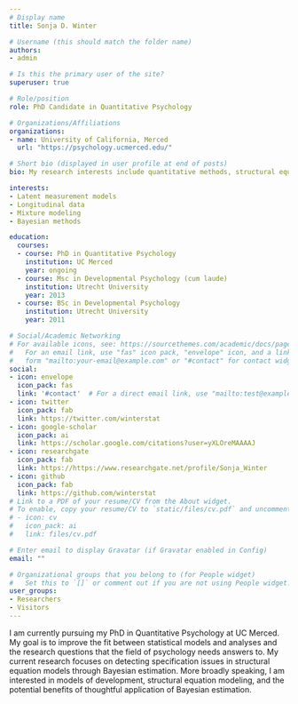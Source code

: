 ```yaml
---
# Display name
title: Sonja D. Winter

# Username (this should match the folder name)
authors:
- admin

# Is this the primary user of the site?
superuser: true

# Role/position
role: PhD Candidate in Quantitative Psychology

# Organizations/Affiliations
organizations:
- name: University of California, Merced
  url: "https://psychology.ucmerced.edu/"

# Short bio (displayed in user profile at end of posts)
bio: My research interests include quantitative methods, structural equation modeling, mixture modeling, measurement, and Bayesian methods.

interests:
- Latent measurement models
- Longitudinal data
- Mixture modeling
- Bayesian methods

education:
  courses:
  - course: PhD in Quantitative Psychology
    institution: UC Merced
    year: ongoing
  - course: Msc in Developmental Psychology (cum laude)
    institution: Utrecht University
    year: 2013
  - course: BSc in Developmental Psychology
    institution: Utrecht University
    year: 2011

# Social/Academic Networking
# For available icons, see: https://sourcethemes.com/academic/docs/page-builder/#icons
#   For an email link, use "fas" icon pack, "envelope" icon, and a link in the
#   form "mailto:your-email@example.com" or "#contact" for contact widget.
social:
- icon: envelope
  icon_pack: fas
  link: '#contact'  # For a direct email link, use "mailto:test@example.org".
- icon: twitter
  icon_pack: fab
  link: https://twitter.com/winterstat
- icon: google-scholar
  icon_pack: ai
  link: https://scholar.google.com/citations?user=yXLOreMAAAAJ
- icon: researchgate
  icon_pack: fab
  link: https://https://www.researchgate.net/profile/Sonja_Winter
- icon: github
  icon_pack: fab
  link: https://github.com/winterstat
# Link to a PDF of your resume/CV from the About widget.
# To enable, copy your resume/CV to `static/files/cv.pdf` and uncomment the lines below.
# - icon: cv
#   icon_pack: ai
#   link: files/cv.pdf

# Enter email to display Gravatar (if Gravatar enabled in Config)
email: ""

# Organizational groups that you belong to (for People widget)
#   Set this to `[]` or comment out if you are not using People widget.
user_groups:
- Researchers
- Visitors
---
```


I am currently pursuing my PhD in Quantitative Psychology at UC Merced. My goal is to improve the fit between statistical models and analyses and the research questions that the field of psychology needs answers to. My current research focuses on detecting specification issues in structural equation models through Bayesian estimation. More broadly speaking, I am interested in models of development, structural equation modeling, and the potential benefits of thoughtful application of Bayesian estimation.
